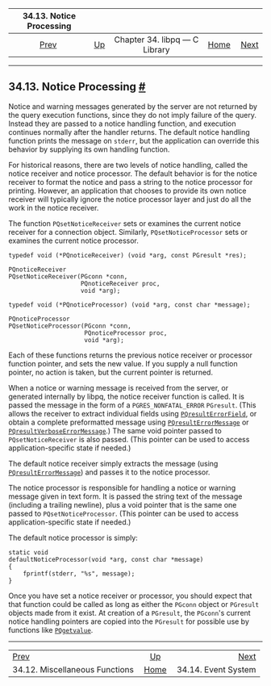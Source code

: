 <!--?xml version="1.0" encoding="UTF-8" standalone="no"?-->

|                  34.13. Notice Processing                 |                                                  |                               |                                                       |                                                  |
| :-------------------------------------------------------: | :----------------------------------------------- | :---------------------------: | ----------------------------------------------------: | -----------------------------------------------: |
| [Prev](libpq-misc.html "34.12. Miscellaneous Functions")  | [Up](libpq.html "Chapter 34. libpq — C Library") | Chapter 34. libpq — C Library | [Home](index.html "PostgreSQL 17devel Documentation") |  [Next](libpq-events.html "34.14. Event System") |

***

## 34.13. Notice Processing [#](#LIBPQ-NOTICE-PROCESSING)

[]()

Notice and warning messages generated by the server are not returned by the query execution functions, since they do not imply failure of the query. Instead they are passed to a notice handling function, and execution continues normally after the handler returns. The default notice handling function prints the message on `stderr`, but the application can override this behavior by supplying its own handling function.

For historical reasons, there are two levels of notice handling, called the notice receiver and notice processor. The default behavior is for the notice receiver to format the notice and pass a string to the notice processor for printing. However, an application that chooses to provide its own notice receiver will typically ignore the notice processor layer and just do all the work in the notice receiver.

The function `PQsetNoticeReceiver` []()[]()sets or examines the current notice receiver for a connection object. Similarly, `PQsetNoticeProcessor` []()[]()sets or examines the current notice processor.

    typedef void (*PQnoticeReceiver) (void *arg, const PGresult *res);

    PQnoticeReceiver
    PQsetNoticeReceiver(PGconn *conn,
                        PQnoticeReceiver proc,
                        void *arg);

    typedef void (*PQnoticeProcessor) (void *arg, const char *message);

    PQnoticeProcessor
    PQsetNoticeProcessor(PGconn *conn,
                         PQnoticeProcessor proc,
                         void *arg);

Each of these functions returns the previous notice receiver or processor function pointer, and sets the new value. If you supply a null function pointer, no action is taken, but the current pointer is returned.

When a notice or warning message is received from the server, or generated internally by libpq, the notice receiver function is called. It is passed the message in the form of a `PGRES_NONFATAL_ERROR` `PGresult`. (This allows the receiver to extract individual fields using [`PQresultErrorField`](libpq-exec.html#LIBPQ-PQRESULTERRORFIELD), or obtain a complete preformatted message using [`PQresultErrorMessage`](libpq-exec.html#LIBPQ-PQRESULTERRORMESSAGE) or [`PQresultVerboseErrorMessage`](libpq-exec.html#LIBPQ-PQRESULTVERBOSEERRORMESSAGE).) The same void pointer passed to `PQsetNoticeReceiver` is also passed. (This pointer can be used to access application-specific state if needed.)

The default notice receiver simply extracts the message (using [`PQresultErrorMessage`](libpq-exec.html#LIBPQ-PQRESULTERRORMESSAGE)) and passes it to the notice processor.

The notice processor is responsible for handling a notice or warning message given in text form. It is passed the string text of the message (including a trailing newline), plus a void pointer that is the same one passed to `PQsetNoticeProcessor`. (This pointer can be used to access application-specific state if needed.)

The default notice processor is simply:

    static void
    defaultNoticeProcessor(void *arg, const char *message)
    {
        fprintf(stderr, "%s", message);
    }

Once you have set a notice receiver or processor, you should expect that that function could be called as long as either the `PGconn` object or `PGresult` objects made from it exist. At creation of a `PGresult`, the `PGconn`'s current notice handling pointers are copied into the `PGresult` for possible use by functions like [`PQgetvalue`](libpq-exec.html#LIBPQ-PQGETVALUE).

***

|                                                           |                                                       |                                                  |
| :-------------------------------------------------------- | :---------------------------------------------------: | -----------------------------------------------: |
| [Prev](libpq-misc.html "34.12. Miscellaneous Functions")  |    [Up](libpq.html "Chapter 34. libpq — C Library")   |  [Next](libpq-events.html "34.14. Event System") |
| 34.12. Miscellaneous Functions                            | [Home](index.html "PostgreSQL 17devel Documentation") |                              34.14. Event System |

